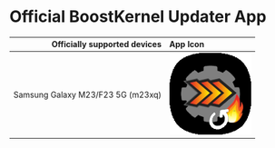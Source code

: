 # Official BoostKernel Updater App

Officially supported devices | App Icon
----------------------------:|:--------
Samsung Galaxy M23/F23 5G (m23xq) | <img src="img/BK.png?raw=true" alt="Banner" style="max-width: 10000px;">
